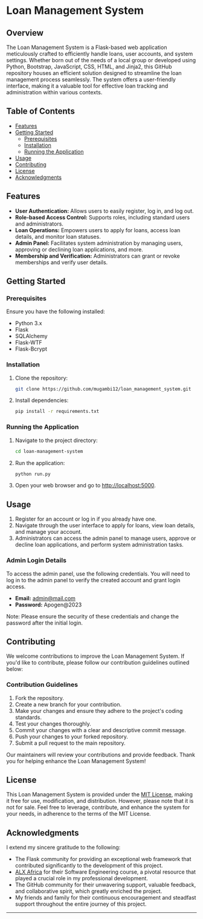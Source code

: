 # Loan Management System

## Overview

The Loan Management System is a Flask-based web application meticulously crafted to efficiently handle loans, user accounts, and system settings. Whether born out of the needs of a local group or developed using Python, Bootstrap, JavaScript, CSS, HTML, and Jinja2, this GitHub repository houses an efficient solution designed to streamline the loan management process seamlessly. The system offers a user-friendly interface, making it a valuable tool for effective loan tracking and administration within various contexts.

## Table of Contents

- [Features](#features)
- [Getting Started](#getting-started)
  - [Prerequisites](#prerequisites)
  - [Installation](#installation)
  - [Running the Application](#running-the-application)
- [Usage](#usage)
- [Contributing](#contributing)
- [License](#license)
- [Acknowledgments](#acknowledgments)

## Features

- **User Authentication:** Allows users to easily register, log in, and log out.
- **Role-based Access Control:** Supports roles, including standard users and administrators.
- **Loan Operations:** Empowers users to apply for loans, access loan details, and monitor loan statuses.
- **Admin Panel:** Facilitates system administration by managing users, approving or declining loan applications, and more.
- **Membership and Verification:** Administrators can grant or revoke memberships and verify user details.

## Getting Started

### Prerequisites

Ensure you have the following installed:

- Python 3.x
- Flask
- SQLAlchemy
- Flask-WTF
- Flask-Bcrypt

### Installation

1. Clone the repository:

   ```bash
   git clone https://github.com/mugambi12/loan_management_system.git
   ```

2. Install dependencies:

   ```bash
   pip install -r requirements.txt
   ```

### Running the Application

1. Navigate to the project directory:

   ```bash
   cd loan-management-system
   ```

2. Run the application:

   ```bash
   python run.py
   ```

3. Open your web browser and go to [http://localhost:5000](http://localhost:5000).

## Usage

1. Register for an account or log in if you already have one.
1. Navigate through the user interface to apply for loans, view loan details, and manage your account.
1. Administrators can access the admin panel to manage users, approve or decline loan applications, and perform system administration tasks.

### Admin Login Details

To access the admin panel, use the following credentials. You will need to log in to the admin panel to verify the created account and grant login access.

- **Email:** admin@mail.com
- **Password:** Apogen@2023

Note: Please ensure the security of these credentials and change the password after the initial login.


## Contributing

We welcome contributions to improve the Loan Management System. If you'd like to contribute, please follow our contribution guidelines outlined below:

### Contribution Guidelines

1. Fork the repository.
1. Create a new branch for your contribution.
1. Make your changes and ensure they adhere to the project's coding standards.
1. Test your changes thoroughly.
1. Commit your changes with a clear and descriptive commit message.
1. Push your changes to your forked repository.
1. Submit a pull request to the main repository.

Our maintainers will review your contributions and provide feedback. Thank you for helping enhance the Loan Management System!


## License

This Loan Management System is provided under the [MIT License](LICENSE), making it free for use, modification, and distribution. However, please note that it is not for sale. Feel free to leverage, contribute, and enhance the system for your needs, in adherence to the terms of the MIT License.

## Acknowledgments

I extend my sincere gratitude to the following:

- The Flask community for providing an exceptional web framework that contributed significantly to the development of this project.
- [ALX Africa](https://www.alxafrica.com/) for their Software Engineering course, a pivotal resource that played a crucial role in my professional development.
- The GitHub community for their unwavering support, valuable feedback, and collaborative spirit, which greatly enriched the project.
- My friends and family for their continuous encouragement and steadfast support throughout the entire journey of this project.

---
